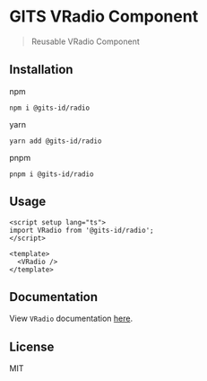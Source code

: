 # GITS VRadio Component

> Reusable VRadio Component

## Installation

npm

```
npm i @gits-id/radio
```

yarn

```
yarn add @gits-id/radio
```

pnpm

```
pnpm i @gits-id/radio
```

## Usage

```vue
<script setup lang="ts">
import VRadio from '@gits-id/radio';
</script>

<template>
  <VRadio />
</template>
```

## Documentation

View `VRadio` documentation [here](https://gits-ui.web.app/?path=/story/components-radio--default).

## License

MIT
